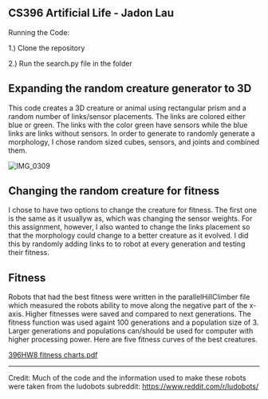 CS396 Artificial Life - Jadon Lau
----------------------------------
Running the Code:

1.) Clone the repository

2.) Run the search.py file in the folder

Expanding the random creature generator to 3D
----------------------------------
This code creates a 3D creature or animal using rectangular prism and a random number of links/sensor placements. The links are colored either blue or green. The links with the color green have sensors while the blue links are links without sensors. In order to generate to randomly generate a morphology, I chose random sized cubes, sensors, and joints and combined them.

![IMG_0309](https://user-images.githubusercontent.com/98376049/221701647-4ab2cfee-9ffc-4139-b18b-0bbec4c2b111.jpg)

Changing the random creature for fitness
--------------------------------
I chose to have two options to change the creature for fitness. The first one is the same as it usuallyw as, which was changing the sensor weights. For this assignment, however, I also wanted to change the links placement so that the morphology could change to a better creature as it evolved. I did this by randomly adding links to to robot at every generation and testing their fitness.

Fitness
--------------------------
Robots that had the best fitness were written in the parallelHillClimber file which measured the robots ability to move along the negative part of the x-axis. Higher fitnesses were saved and compared to next generations. The fitness function was used againt 100 generations and a population size of 3. Larger generations and populations can/should be used for computer with higher processing power. Here are five fitness curves of the best creatures.

[396HW8 fitness charts.pdf](https://github.com/Mr-Mango753/396mybotsHW8/files/10844856/396HW8.fitness.charts.pdf)


-----------------------------
Credit: Much of the code and the information used to make these robots were taken from the ludobots subreddit: https://www.reddit.com/r/ludobots/
